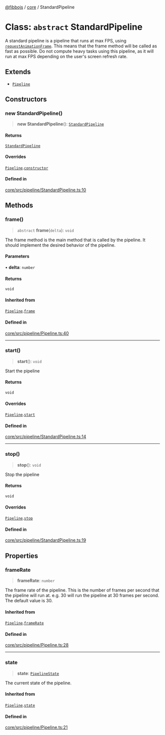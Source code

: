 [@fibbojs](/api/index) / [core](/api/core) / StandardPipeline

# Class: `abstract` StandardPipeline

A standard pipeline is a pipeline that runs at max FPS, using [`requestAnimationFrame`](https://developer.mozilla.org/en-US/docs/Web/API/Window/requestAnimationFrame).
This means that the frame method will be called as fast as possible.
Do not compute heavy tasks using this pipeline, as it will run at max FPS depending on the user's screen refresh rate.

## Extends

- [`Pipeline`](Pipeline.md)

## Constructors

### new StandardPipeline()

> **new StandardPipeline**(): [`StandardPipeline`](StandardPipeline.md)

#### Returns

[`StandardPipeline`](StandardPipeline.md)

#### Overrides

[`Pipeline`](Pipeline.md).[`constructor`](Pipeline.md#constructors)

#### Defined in

[core/src/pipeline/StandardPipeline.ts:10](https://github.com/fibbojs/fibbo/blob/a8d7b4720cdb2648ddcb2159cdc3e3671c6aee98/packages/core/src/pipeline/StandardPipeline.ts#L10)

## Methods

### frame()

> `abstract` **frame**(`delta`): `void`

The frame method is the main method that is called by the pipeline.
It should implement the desired behavior of the pipeline.

#### Parameters

• **delta**: `number`

#### Returns

`void`

#### Inherited from

[`Pipeline`](Pipeline.md).[`frame`](Pipeline.md#frame)

#### Defined in

[core/src/pipeline/Pipeline.ts:40](https://github.com/fibbojs/fibbo/blob/a8d7b4720cdb2648ddcb2159cdc3e3671c6aee98/packages/core/src/pipeline/Pipeline.ts#L40)

***

### start()

> **start**(): `void`

Start the pipeline

#### Returns

`void`

#### Overrides

[`Pipeline`](Pipeline.md).[`start`](Pipeline.md#start)

#### Defined in

[core/src/pipeline/StandardPipeline.ts:14](https://github.com/fibbojs/fibbo/blob/a8d7b4720cdb2648ddcb2159cdc3e3671c6aee98/packages/core/src/pipeline/StandardPipeline.ts#L14)

***

### stop()

> **stop**(): `void`

Stop the pipeline

#### Returns

`void`

#### Overrides

[`Pipeline`](Pipeline.md).[`stop`](Pipeline.md#stop)

#### Defined in

[core/src/pipeline/StandardPipeline.ts:19](https://github.com/fibbojs/fibbo/blob/a8d7b4720cdb2648ddcb2159cdc3e3671c6aee98/packages/core/src/pipeline/StandardPipeline.ts#L19)

## Properties

### frameRate

> **frameRate**: `number`

The frame rate of the pipeline.
This is the number of frames per second that the pipeline will run at.
e.g. 30 will run the pipeline at 30 frames per second.
The default value is 30.

#### Inherited from

[`Pipeline`](Pipeline.md).[`frameRate`](Pipeline.md#framerate)

#### Defined in

[core/src/pipeline/Pipeline.ts:28](https://github.com/fibbojs/fibbo/blob/a8d7b4720cdb2648ddcb2159cdc3e3671c6aee98/packages/core/src/pipeline/Pipeline.ts#L28)

***

### state

> **state**: [`PipelineState`](../enumerations/PipelineState.md)

The current state of the pipeline.

#### Inherited from

[`Pipeline`](Pipeline.md).[`state`](Pipeline.md#state)

#### Defined in

[core/src/pipeline/Pipeline.ts:21](https://github.com/fibbojs/fibbo/blob/a8d7b4720cdb2648ddcb2159cdc3e3671c6aee98/packages/core/src/pipeline/Pipeline.ts#L21)
